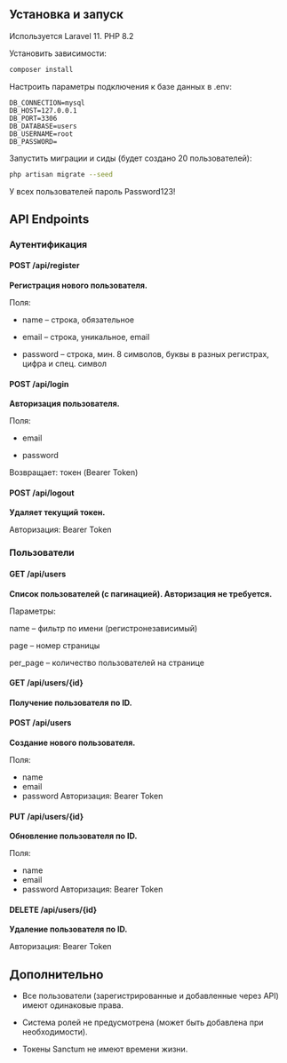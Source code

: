 ## Установка и запуск

Используется Laravel 11. PHP 8.2

Установить зависимости:

```bash
composer install
```

Настроить параметры подключения к базе данных в .env:

```env
DB_CONNECTION=mysql
DB_HOST=127.0.0.1
DB_PORT=3306
DB_DATABASE=users
DB_USERNAME=root
DB_PASSWORD=
```

Запустить миграции и сиды (будет создано 20 пользователей):

```bash
php artisan migrate --seed
```

У всех пользователей пароль Password123!


## API Endpoints

### Аутентификация

#### POST /api/register

**Регистрация нового пользователя.**

Поля:

- name – строка, обязательное

- email – строка, уникальное, email

- password – строка, мин. 8 символов, буквы в разных регистрах, цифра и спец. символ

#### POST /api/login

**Авторизация пользователя.**

Поля:

- email

- password

Возвращает: токен (Bearer Token)

#### POST /api/logout

**Удаляет текущий токен.**

Авторизация: Bearer Token

### Пользователи

#### GET /api/users

**Список пользователей (с пагинацией). Авторизация не требуется.**

Параметры:

name – фильтр по имени (регистронезависимый)

page – номер страницы

per_page – количество пользователей на странице

#### GET /api/users/{id}

**Получение пользователя по ID.**

#### POST /api/users

**Создание нового пользователя.**

Поля: 
- name
- email
- password
Авторизация: Bearer Token

#### PUT /api/users/{id}

**Обновление пользователя по ID.**

Поля: 
- name
- email
- password
Авторизация: Bearer Token

#### DELETE /api/users/{id}

**Удаление пользователя по ID.**

Авторизация: Bearer Token

## Дополнительно

- Все пользователи (зарегистрированные и добавленные через API) имеют одинаковые права.

- Система ролей не предусмотрена (может быть добавлена при необходимости).

- Токены Sanctum не имеют времени жизни.
